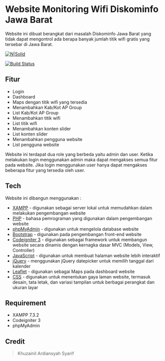 # Website Monitoring Wifi Diskominfo Jawa Barat
Website ini dibuat berangkat dari masalah Diskominfo Jawa Barat yang tidak dapat mengontrol ada berapa banyak jumlah titik wifi gratis yang tersebar di Jawa Barat.

[![N|Solid](https://cldup.com/dTxpPi9lDf.thumb.png)](https://nodesource.com/products/nsolid)

[![Build Status](https://travis-ci.org/joemccann/dillinger.svg?branch=master)](https://travis-ci.org/joemccann/dillinger)

## Fitur

- Login
- Dashboard
- Maps dengan titik wifi yang tersedia
- Menambahkan Kab/Kot AP Group
- List Kab/Kot AP Group
- Menambahkan titik wifi
- List titik wifi
- Menambahkan konten slider
- List konten slider
- Menambahkan pengguna website
- List pengguna website

Website ini terdapat dua role yang berbeda yaitu admin dan user. Ketika melakukan login menggunakan admin maka dapat mengakses semua fitur pada website. Jika login menggunakan user hanya dapat mengakses beberapa fitur yang tersedia oleh user.

## Tech

Website ini dibangun menggunakan :

- [XAMPP](https://www.apachefriends.org/download.html) - digunakan sebagai server lokal untuk memudahkan dalam melakukan pengembangan website
- [PHP](https://www.php.net/) - bahasa pemrograman yang digunakan dalam pengembangan website
- [phpMyAdmin](https://www.phpmyadmin.net/) - digunakan untuk mengelola database website
- [Bootstrap](https://getbootstrap.com/) - digunakan pada pengembangan front-end website
- [Codeigniter 3](https://codeigniter.com/userguide3/installation/downloads.html) - digunakan sebagai framework untuk membangun website secara dinamis dengan kernagka dasar MVC (Models, View, Controller)
- [JavaScript](https://www.javascript.com/) - digunakan untuk membuat halaman website lebih interaktif
- [jQuery](https://jqueryui.com/datepicker/) - menggunakan jQuery datepicker untuk memilih tanggal dari kalender
- [Leaflet](https://leafletjs.com/) - digunakan sebagai Maps pada dashboard website
- [CSS](https://www.w3schools.com/css/) - digunakan untuk menentukan gaya laman website, termasuk desain, tata letak, dan variasi tampilan untuk berbagai perangkat dan ukuran layar

## Requirement
- XAMPP 7.3.2
- Codeigniter 3
- phpMyAdmin

## Credit
> Khuzainil Ardiansyah Syarif
